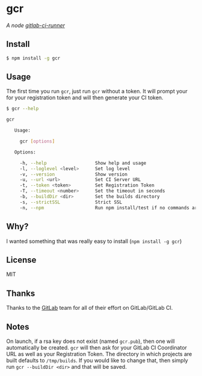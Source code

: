 # gcr

*A node [gitlab-ci-runner](https://github.com/gitlabhq/gitlab-ci-runner)*

## Install

```bash
$ npm install -g gcr
```

## Usage

The first time you run `gcr`, just run `gcr` without a token.  It will prompt your for your registration token and will then generate your CI token.

```bash
$ gcr --help

gcr

   Usage:

     gcr [options]

   Options:

     -h, --help                  Show help and usage
     -l, --loglevel <level>      Set log level
     -v, --version               Show version
     -u, --url <url>             Set CI Server URL
     -t, --token <token>         Set Registration Token
     -T, --timeout <number>      Set the timeout in seconds
     -b, --buildDir <dir>        Set the builds directory
     -s, --strictSSL             Strict SSL
     -n, --npm                   Run npm install/test if no commands are present
```

## Why?

I wanted something that was really easy to install (`npm install -g gcr`)

## License

MIT

## Thanks

Thanks to the [GitLab](http://gitlab.org) team for all of their effort on GitLab/GitLab CI.

## Notes

On launch, if a rsa key does not exist (named `gcr.pub`), then one will automatically be created.  `gcr` will then ask for your GitLab CI Coordinator URL as well as your Registration Token.  The directory in which projects are built defaults to `/tmp/builds`.  If you would like to change that, then simply run `gcr --buildDir <dir>` and that will be saved.
